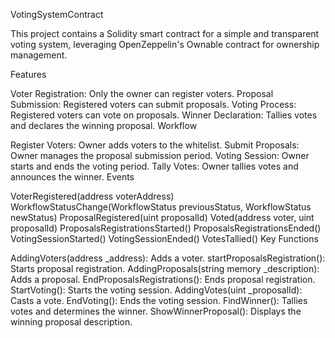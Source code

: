 VotingSystemContract

This project contains a Solidity smart contract for a simple and transparent voting system, leveraging OpenZeppelin's Ownable contract for ownership management.

Features

Voter Registration: Only the owner can register voters.
Proposal Submission: Registered voters can submit proposals.
Voting Process: Registered voters can vote on proposals.
Winner Declaration: Tallies votes and declares the winning proposal.
Workflow

Register Voters: Owner adds voters to the whitelist.
Submit Proposals: Owner manages the proposal submission period.
Voting Session: Owner starts and ends the voting period.
Tally Votes: Owner tallies votes and announces the winner.
Events

VoterRegistered(address voterAddress)
WorkflowStatusChange(WorkflowStatus previousStatus, WorkflowStatus newStatus)
ProposalRegistered(uint proposalId)
Voted(address voter, uint proposalId)
ProposalsRegistrationsStarted()
ProposalsRegistrationsEnded()
VotingSessionStarted()
VotingSessionEnded()
VotesTallied()
Key Functions

AddingVoters(address _address): Adds a voter.
startProposalsRegistration(): Starts proposal registration.
AddingProposals(string memory _description): Adds a proposal.
EndProposalsRegistrations(): Ends proposal registration.
StartVoting(): Starts the voting session.
AddingVotes(uint _proposalId): Casts a vote.
EndVoting(): Ends the voting session.
FindWinner(): Tallies votes and determines the winner.
ShowWinnerProposal(): Displays the winning proposal description.
